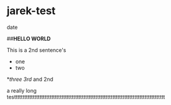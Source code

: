 # jarek-test

   date

##**HELLO WORLD**




This is a 2nd sentence's 

* one
* two 







**three 3rd* and 2nd

a really long testtttttttttttttttttttttttttttttttttttttttttttttttttttttttttttttttttttttttttttttttttttttttt
